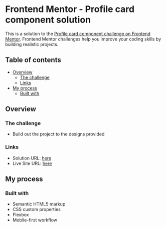 # Frontend Mentor - Profile card component solution

This is a solution to the [Profile card component challenge on Frontend Mentor](https://www.frontendmentor.io/challenges/profile-card-component-cfArpWshJ). Frontend Mentor challenges help you improve your coding skills by building realistic projects.

## Table of contents

- [Overview](#overview)
  - [The challenge](#the-challenge)
  - [Links](#links)
- [My process](#my-process)
  - [Built with](#built-with)

## Overview

### The challenge

- Build out the project to the designs provided

### Links

- Solution URL: [here](https://github.com/aruntutter/profile-card-component-main)
- Live Site URL: [here](https://aruntutter.github.io/profile-card-component-main/)

## My process

### Built with

- Semantic HTML5 markup
- CSS custom properties
- Flexbox
- Mobile-first workflow

